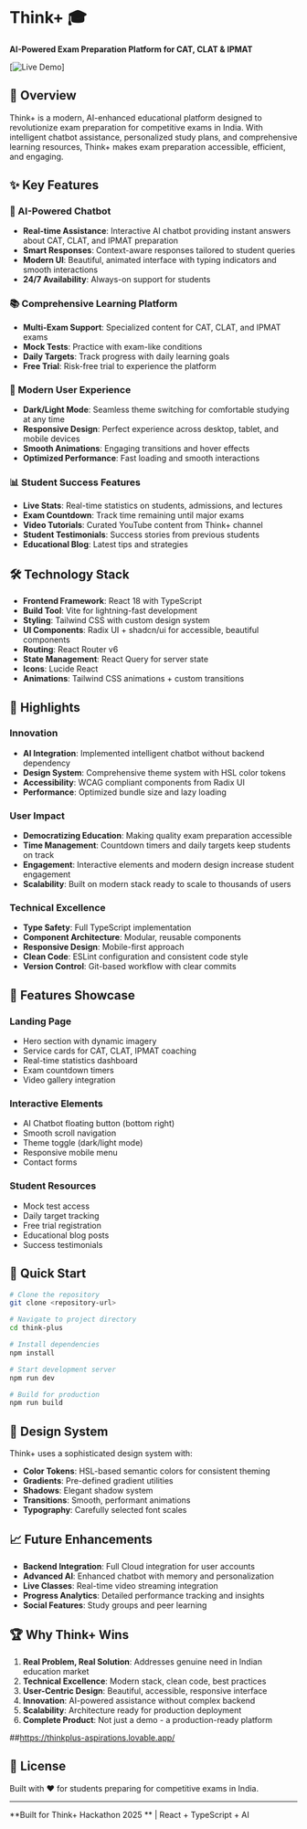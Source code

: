 # Think+ 🎓

**AI-Powered Exam Preparation Platform for CAT, CLAT & IPMAT**

[![Live Demo](https://img.shields.io/badge/Demo-Live-success)]

## 🚀 Overview

Think+ is a modern, AI-enhanced educational platform designed to revolutionize exam preparation for competitive exams in India. With intelligent chatbot assistance, personalized study plans, and comprehensive learning resources, Think+ makes exam preparation accessible, efficient, and engaging.

## ✨ Key Features

### 🤖 AI-Powered Chatbot
- **Real-time Assistance**: Interactive AI chatbot providing instant answers about CAT, CLAT, and IPMAT preparation
- **Smart Responses**: Context-aware responses tailored to student queries
- **Modern UI**: Beautiful, animated interface with typing indicators and smooth interactions
- **24/7 Availability**: Always-on support for students

### 📚 Comprehensive Learning Platform
- **Multi-Exam Support**: Specialized content for CAT, CLAT, and IPMAT exams
- **Mock Tests**: Practice with exam-like conditions
- **Daily Targets**: Track progress with daily learning goals
- **Free Trial**: Risk-free trial to experience the platform

### 🎨 Modern User Experience
- **Dark/Light Mode**: Seamless theme switching for comfortable studying at any time
- **Responsive Design**: Perfect experience across desktop, tablet, and mobile devices
- **Smooth Animations**: Engaging transitions and hover effects
- **Optimized Performance**: Fast loading and smooth interactions

### 📊 Student Success Features
- **Live Stats**: Real-time statistics on students, admissions, and lectures
- **Exam Countdown**: Track time remaining until major exams
- **Video Tutorials**: Curated YouTube content from Think+ channel
- **Student Testimonials**: Success stories from previous students
- **Educational Blog**: Latest tips and strategies

## 🛠️ Technology Stack

- **Frontend Framework**: React 18 with TypeScript
- **Build Tool**: Vite for lightning-fast development
- **Styling**: Tailwind CSS with custom design system
- **UI Components**: Radix UI + shadcn/ui for accessible, beautiful components
- **Routing**: React Router v6
- **State Management**: React Query for server state
- **Icons**: Lucide React
- **Animations**: Tailwind CSS animations + custom transitions

## 🎯 Highlights

### Innovation
- **AI Integration**: Implemented intelligent chatbot without backend dependency
- **Design System**: Comprehensive theme system with HSL color tokens
- **Accessibility**: WCAG compliant components from Radix UI
- **Performance**: Optimized bundle size and lazy loading

### User Impact
- **Democratizing Education**: Making quality exam preparation accessible
- **Time Management**: Countdown timers and daily targets keep students on track
- **Engagement**: Interactive elements and modern design increase student engagement
- **Scalability**: Built on modern stack ready to scale to thousands of users

### Technical Excellence
- **Type Safety**: Full TypeScript implementation
- **Component Architecture**: Modular, reusable components
- **Responsive Design**: Mobile-first approach
- **Clean Code**: ESLint configuration and consistent code style
- **Version Control**: Git-based workflow with clear commits

## 📱 Features Showcase

### Landing Page
- Hero section with dynamic imagery
- Service cards for CAT, CLAT, IPMAT coaching
- Real-time statistics dashboard
- Exam countdown timers
- Video gallery integration

### Interactive Elements
- AI Chatbot floating button (bottom right)
- Smooth scroll navigation
- Theme toggle (dark/light mode)
- Responsive mobile menu
- Contact forms

### Student Resources
- Mock test access
- Daily target tracking
- Free trial registration
- Educational blog posts
- Success testimonials

## 🚀 Quick Start

```bash
# Clone the repository
git clone <repository-url>

# Navigate to project directory
cd think-plus

# Install dependencies
npm install

# Start development server
npm run dev

# Build for production
npm run build
```

## 🎨 Design System

Think+ uses a sophisticated design system with:
- **Color Tokens**: HSL-based semantic colors for consistent theming
- **Gradients**: Pre-defined gradient utilities
- **Shadows**: Elegant shadow system
- **Transitions**: Smooth, performant animations
- **Typography**: Carefully selected font scales

## 📈 Future Enhancements

- **Backend Integration**: Full Cloud integration for user accounts
- **Advanced AI**: Enhanced chatbot with memory and personalization
- **Live Classes**: Real-time video streaming integration
- **Progress Analytics**: Detailed performance tracking and insights
- **Social Features**: Study groups and peer learning

## 🏆 Why Think+ Wins

1. **Real Problem, Real Solution**: Addresses genuine need in Indian education market
2. **Technical Excellence**: Modern stack, clean code, best practices
3. **User-Centric Design**: Beautiful, accessible, responsive interface
4. **Innovation**: AI-powered assistance without complex backend
5. **Scalability**: Architecture ready for production deployment
6. **Complete Product**: Not just a demo - a production-ready platform

##https://thinkplus-aspirations.lovable.app/

## 📄 License

Built with ❤️ for students preparing for competitive exams in India.

---

**Built for Think+ Hackathon 2025 ** | React + TypeScript + AI
